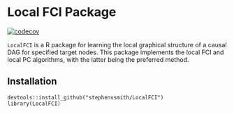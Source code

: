 # Local FCI Package

[![codecov](https://codecov.io/gh/stephenvsmith/LocalFCI/branch/main/graph/badge.svg?token=0CBQROKQRK)](https://codecov.io/gh/stephenvsmith/LocalFCI)

`LocalFCI` is a R package for learning the local graphical structure of a causal DAG for specified target nodes. This package implements the local FCI and local PC algorithms, with the latter being the preferred method.

## Installation

    devtools::install_github("stephenvsmith/LocalFCI")
    library(LocalFCI)


